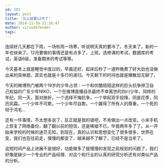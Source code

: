 ```yaml
---
id: 101
layout: post
title: '马上就要12月了'
date: 2014-11-30 22:26:47
author: virusdefender
tags: 
---
```


连续好几天都在下雨，一场秋雨一场寒，听说明天真的要冷了。冬天来了，新的一年也快来了。12月要做的事情还是有点多了，上班，选修课的考试，数据库的考试，英语6级，准备期末的考试等等。

今天基本上就是睡觉中度过的，早晨还好，起床后秒了一道昨晚费了好大劲也没做出来的简单题，其实也就是十多行的递归。今天剩下的时间也就是懒散加无聊了。

今天的微博热门被两个19岁的少年占领：一个和优酷陌陌这样的巨头抗争捍卫自己权益的广东少年NIKO，一个在微博直播自杀最终不幸离世的四川少年，同样的年纪，同一天，面对挫折，一个选择不悔抗争，一个举起双手投降，同是花季，同历风霜。一个少年不可欺，一个少年尽自欺。一个赢得了所有人的尊重，一个死的轻于鸿毛...

还有一件事情，不太想多说了，反正就是我的错吧，不肯做出一点改变。小米手机上恢复了网络备份，翻了翻以前的短信，还是唏嘘不已，毕竟两年多了了。从一开始来学校的时候的迷茫无知，到现在，真的认识和思想变化了很多很多，世界在变，我们也在往前走，慢慢的都变了，越来越不了解了，已经不是当年了。

这短时间产品上进展不是很好，功能做多了就慢慢的发现之前规划的问题了，我们好像是缺少一个专业的产品经理、对这个和行业的认真的研究分析还有对类似产品的分析。




